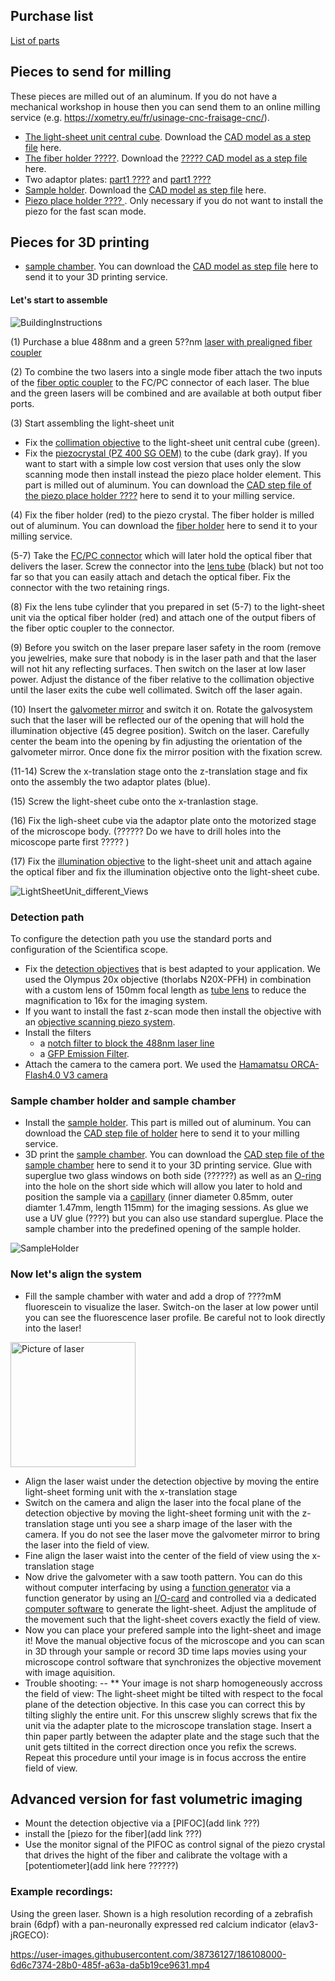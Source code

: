 

## Purchase list

[List of parts](Partlist.md)


## Pieces to send for milling
These pieces are  milled out of an aluminum. If you do not have a mechanical workshop in house then you can send them to an online milling service (e.g. https://xometry.eu/fr/usinage-cnc-fraisage-cnc/). 
* [The light-sheet unit central cube](CAD_models/Cube.stl). Download the [CAD model as a step file](CAD_models/Cube.stp) here.
* [The fiber holder  ?????](CAD_models/FiberHolder.stl). Download the [????? CAD model as a step file](CAD_models/FiberHolder.stp) here.
* Two adaptor plates: [part1 ????](CAD_models/AdaptorPlate1.stl) and [part1 ????](CAD_models/AdaptorPlate1.stl)
* [Sample holder](CAD_models/SampleHolder.stl). Download the [CAD model as step file](CAD_models/SampleHolder.stp) here.
* [Piezo place holder ???? ](). Only necessary if you do not want to install the piezo for the fast scan mode.

## Pieces for 3D printing
* [sample chamber](CAD_models/SampleChamber.stl). You can download the [CAD model as step file](CAD_models/SampleHolder.stp) here to send it to your 3D printing service. 


#### Let's start to assemble


![BuildingInstructions](https://user-images.githubusercontent.com/38736127/178075149-4b1e094c-851a-4eff-bd80-95e90b93983e.png)


(1) Purchase a blue 488nm and a green 5??nm [laser with prealigned fiber coupler](https://github.com/vbormuth/OLU/files/9057780/WEBSITE-Datasheet-LBX-488.pdf)

(2) To combine the two lasers into a single mode fiber attach the two inputs of the [fiber optic coupler](https://www.thorlabs.com/thorproduct.cfm?partnumber=TW470R5F2) to the FC/PC connector of each laser. The blue and the green lasers will be combined and are available at both output fiber ports. 

(3) Start assembling the light-sheet unit
* Fix the [collimation objective](https://www.micro-shop.zeiss.com/en/us/shop/objectives/420330-9901-000/Objective-EC-Plan-Neofluar-5x-0.16-M27) to the light-sheet unit central cube (green). 
* Fix the [piezocrystal (PZ 400 SG OEM)](https://www.piezosystem.com/product/pz-400-oem/) to the cube (dark gray). If you want to start with a simple low cost version that uses only the slow scanning mode then install instead the piezo place holder element. This part is milled out of aluminum. You can download the [CAD step file of the piezo place holder ????](CAD_models/PiezoPlaceHolder.stp) here to send it to your milling service. 

(4) Fix the fiber holder (red) to the piezo crystal. The fiber holder is milled out of aluminum. You can download the [fiber holder](CAD_models/FiberHolder.stp) here to send it to your milling service. 


(5-7) Take the [FC/PC connector](https://www.thorlabs.com/thorproduct.cfm?partnumber=SM05FC#ad-image-0) which will later hold the optical fiber that delivers the laser. Screw the connector into the [lens tube](https://www.thorlabs.com/thorproduct.cfm?partnumber=SM05M10) (black) but not too far so that you can easily attach and detach the optical fiber. Fix the connector with the two retaining rings.

(8) Fix the lens tube cylinder that you prepared in set (5-7) to the light-sheet unit via the optical fiber holder (red) and attach one of the output fibers of the fiber optic coupler to the connector. 

(9) Before you switch on the laser prepare laser safety in the room (remove you jewelries, make sure that nobody is in the laser path and that the laser will not hit any reflecting surfaces. Then switch on the laser at low laser power. Adjust the distance of the fiber relative to the collimation objective until the laser exits the cube well collimated. Switch off the laser again. 

(10) Insert the [galvometer mirror](https://www.thorlabs.com/thorproduct.cfm?partnumber=GVS011) and switch it on. Rotate the galvosystem such that the laser will be reflected our of the opening that will hold the illumination objective (45 degree position). Switch on the laser. Carefully center the beam into the opening by fin adjusting the orientation of the galvometer mirror. Once done fix the mirror position with the fixation screw. 

(11-14) Screw the x-translation stage onto the z-translation stage and fix onto the assembly the two adaptor plates (blue).

(15) Screw the light-sheet cube onto the x-tranlastion stage. 

(16) Fix the ligh-sheet cube via the adaptor plate onto the motorized stage of the microscope body. (?????? Do we have to drill holes into the micoscope parte first ????? )

(17) Fix the [illumination objective](https://www.micro-shop.zeiss.com/en/us/shop/objectives/420330-9901-000/Objective-EC-Plan-Neofluar-5x-0.16-M27) to the light-sheet unit and attach againe the optical fiber and fix the illumination objective onto the light-sheet cube. 


![LightSheetUnit_different_Views](https://user-images.githubusercontent.com/38736127/175005382-7465c87b-a4d5-4bc8-8349-bc513ecaa548.png)


### Detection path

To configure the detection path you use the standard ports and configuration of the Scientifica scope. 

* Fix the [detection objectives](https://www.thorlabs.com/catalogpages/Obsolete/2019/N60XW-PF.pdf) that is best adapted to your application. We used the Olympus 20x objective (thorlabs N20X-PFH) in combination with a custom lens of 150mm focal length as [tube lens](https://www.thorlabs.com/thorproduct.cfm?partnumber=AC254-150-A) to reduce the magnification to 16x for the imaging system. 
* If you want to install the fast z-scan mode then install the objective with an [objective scanning piezo system](https://www.pifrance.fr/fr/produits/platines-de-nanopositionnement-a-structure-deformable/support-objectif-pifoc-et-scanners-pinano-pour-la-microscopie/p-725-pifoc-objective-scanner-with-long-travel-range-200375/).
* Install the filters
     * a [notch filter to block the 488nm laser line](https://www.thorlabs.com/thorproduct.cfm?partnumber=NF488-15)
     * a [GFP Emission Filter](https://www.thorlabs.com/thorproduct.cfm?partnumber=MF525-39). 
* Attach the camera to the camera port. We used the [Hamamatsu ORCA-Flash4.0 V3 camera](https://www.hamamatsu.com/content/dam/hamamatsu-photonics/sites/documents/99_SALES_LIBRARY/sys/SCAS0134E_C13440-20CU_tec.pdf)




### Sample chamber holder and sample chamber

* Install the [sample holder](CAD_models/SampleHolder.stl). This part is milled out of aluminum. You can download the [CAD step file of holder](CAD_models/SampleHolder.stp) here to send it to your milling service.
* 3D print the [sample chamber](CAD_models/SampleChamber.stl). You can download the [CAD step file of the sample chamber](CAD_models/SampleHolder.stp) here to send it to your 3D printing service. Glue with superglue two glass windows on both side (??????) as well as an [O-ring](https://www.oring.fr/joint-torique/22-1.html?search_query=&results=45) into the hole on the short side which will allow you later to hold and position the sample via a [capillary](https://www.alphalabs.co.uk/5-000-2050) (inner diameter 0.85mm, outer diamter 1.47mm, length 115mm) for the imaging sessions. As glue we use a UV glue (????) but you can also use standard superglue. Place the sample chamber into the predefined opening of the sample holder. 

![SampleHolder](https://user-images.githubusercontent.com/38736127/178137631-2c89b6cf-9c1a-4c7f-b7f9-2d27c1fac82d.png)



<!--- https://www.fishersci.fi/shop/products/plunger-acura-capillary-micropipettes/p-8481034 --->



### Now let's align the system
* Fill the sample chamber with water and add a drop of ????mM fluorescein to visualize the laser. Switch-on the laser at low power until you can see the fluorescence laser profile. Be careful not to look directly into the laser!

<img width="200" alt="Picture of laser" src="https://user-images.githubusercontent.com/38736127/186088660-4590242d-2d1e-4357-8bcd-4d5d63d3d97d.jpg">

* Align the laser waist under the detection objective by moving the entire light-sheet forming unit with the x-translation stage
* Switch on the camera and align the laser into the focal plane of the detection objective by moving the light-sheet forming unit with the z-translation stage unti you see a sharp image of the laser with the camera. If you do not see the laser move the galvometer mirror to bring the laser into the field of view.
* Fine align the laser waist into the center of the field of view using the x-translation stage
* Now drive the galvometer with a saw tooth pattern. You can do this without computer interfacing by using a [function generator]() via a function generator by using an [I/O-card]() and controlled via a dedicated [computer software](Software.md) to generate the light-sheet. Adjust the amplitude of the movement such that the light-sheet covers exactly the field of view. 
* Now you can place your prefered sample into the light-sheet and image it! Move the manual objective focus of the microscope and you can scan in 3D through your sample or record 3D time laps movies using your microscope control software that synchronizes the objective movement with image aquisition. 
* Trouble shooting: 
 -- ** Your image is not sharp homogeneously accross the field of view: The light-sheet might be tilted with respect to the focal plane of the detection objective.  In this case you can correct this by tilting slighly the entire unit. For this unscrew slighly screws that fix the unit via the adapter plate to the microscope translation stage. Insert a thin paper partly between the adapter plate and the stage such that the unit gets tiltited in the correct direction once you refix the screws. Repeat this procedure until your image is in focus accross the entire field of view. 

## Advanced version for fast volumetric imaging

* Mount the detection objective via a [PIFOC](add link ???)
* install the [piezo for the fiber](add link ???)
* Use the monitor signal of the PIFOC as control signal of the piezo crystal that drives the hight of the fiber and calibrate the voltage with a [potentiometer](add link here ??????)


### Example recordings:

Using the green laser. Shown is a high resolution recording of a zebrafish brain (6dpf) with a pan-neuronally expressed red calcium indicator (elav3-jRGECO): 

https://user-images.githubusercontent.com/38736127/186108000-6d6c7374-28b0-485f-a63a-da5b19ce9631.mp4










